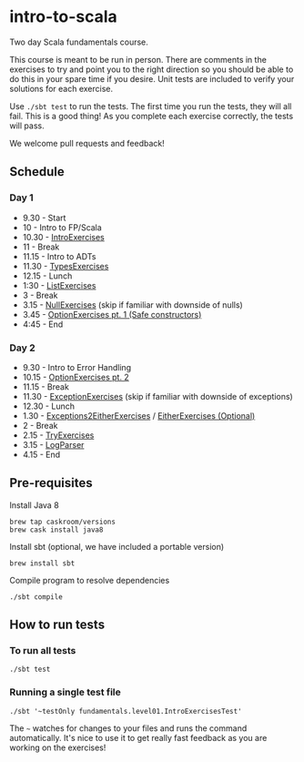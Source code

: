 # intro-to-scala

Two day Scala fundamentals course.

This course is meant to be run in person. There are comments in the exercises to try and point you to the right direction so you should be able to do this in your spare time if you desire. Unit tests are included to verify your solutions for each exercise. 

Use `./sbt test` to run the tests. The first time you run the tests, they will all fail. This is a good thing! As you complete each exercise correctly, the tests will pass.

We welcome pull requests and feedback!

## Schedule

### Day 1

* 9.30 - Start
* 10 - Intro to FP/Scala
* 10.30 - [IntroExercises](src/main/scala/fundamentals/level01/IntroExercises.scala)
* 11 - Break
* 11.15 - Intro to ADTs
* 11.30 - [TypesExercises](src/main/scala/fundamentals/level02/TypesExercises.scala)
* 12.15 - Lunch
* 1:30 - [ListExercises](src/main/scala/fundamentals/level02/ListExercises.scala)
* 3 - Break
* 3.15 - [NullExercises](src/main/scala/fundamentals/level03/NullExercises.scala) (skip if familiar with downside of nulls)
* 3.45 - [OptionExercises pt. 1 (Safe constructors)](src/main/scala/fundamentals/level03/OptionExercises1.scala)
* 4:45 - End

### Day 2

* 9.30 - Intro to Error Handling
* 10.15 - [OptionExercises pt. 2](src/main/scala/fundamentals/level03/OptionExercises2.scala)
* 11.15 - Break
* 11.30 - [ExceptionExercises](src/main/scala/fundamentals/level03/ExceptionExercises.scala) (skip if familiar with downside of exceptions)
* 12.30 - Lunch
* 1.30 - [Exceptions2EitherExercises](src/main/scala/fundamentals/level03/Exceptions2EitherExercises.scala) / [EitherExercises (Optional)](src/main/scala/fundamentals/level03/EitherExercises.scala)
* 2 - Break
* 2.15 - [TryExercises](src/main/scala/fundamentals/level03/TryExercises.scala)
* 3.15 - [LogParser](src/main/scala/fundamentals/level04/LogParser.scala)
* 4.15 - End

## Pre-requisites

Install Java 8

```
brew tap caskroom/versions
brew cask install java8
```

Install sbt (optional, we have included a portable version)

```
brew install sbt
```

Compile program to resolve dependencies

```
./sbt compile
```

## How to run tests

### To run all tests

```
./sbt test
```

### Running a single test file

```
./sbt '~testOnly fundamentals.level01.IntroExercisesTest'
```

The `~` watches for changes to your files and runs the command automatically. It's nice to use it to get really fast feedback as you are working on the exercises!
